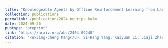 ```yaml
---
title: "Knowledgeable Agents by Offline Reinforcement Learning from Large Language Model Rollouts"
collection: publications
permalink: /publication/2024-neurips-kalm
date: 2024-09-26
pubtype: 'preprint'
link: 'https://arxiv.org/abs/2404.09248'
citation: "<u>Jing-Cheng Pang</u>, Si-Hang Yang, Kaiyuan Li, Jiaji Zhang, Xiong-Hui Chen, Nan Tang and Yang Yu. <i> Knowledgeable Agents by Offline Reinforcement Learning from Large Language Model Rollouts. </i> In: <b>NeurIPS</b>, 2024."
---
```

